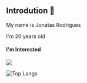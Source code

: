    
## Introdution 👋

My name is Jonatas Rodrigues

I'm 20 years old

#### I'm Interested

          
[![](https://skills.thijs.gg/icons?i=ts,go,vue,java,js,nodejs)](https://github.com/Jonatas00)


![Top Langs](https://readme-status-4dev-31eq01ih4-jonatas00.vercel.app/api/top-langs/?username=Jonatas00&layout=compact&theme=nord)

